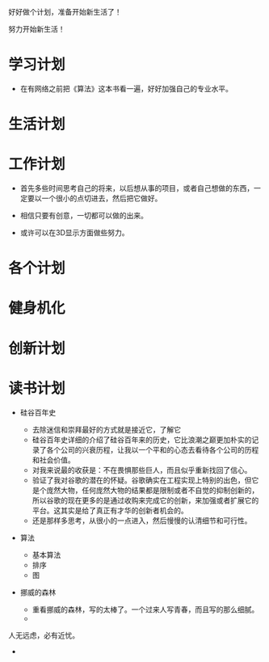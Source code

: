 
好好做个计划，准备开始新生活了！


努力开始新生活！

# 学习计划

- 在有网络之前把《算法》这本书看一遍，好好加强自己的专业水平。

# 生活计划


# 工作计划

- 首先多些时间思考自己的将来，以后想从事的项目，或者自己想做的东西，一定要以一个很小的点切进去，然后把它做好。

- 相信只要有创意，一切都可以做的出来。

- 或许可以在3D显示方面做些努力。

# 各个计划


# 健身机化


# 创新计划


# 读书计划

- 硅谷百年史
	+ 去除迷信和崇拜最好的方式就是接近它，了解它
	+ 硅谷百年史详细的介绍了硅谷百年来的历史，它比浪潮之巅更加朴实的记录了各个公司的兴衰历程，让我以一个平和的心态去看待各个公司的历程和社会价值。
	+ 对我来说最的收获是：不在畏惧那些巨人，而且似乎重新找回了信心。
	+ 验证了我对谷歌的潜在的怀疑。谷歌确实在工程实现上特别的出色，但它是个庞然大物，任何庞然大物的结果都是限制或者不自觉的抑制创新的，所以谷歌的现在更多的是通过收购来完成它的创新，来加强或者扩展它的平台。这其实是给了真正有才华的创新者机会的。
	+ 还是那样多思考，从很小的一点进入，然后慢慢的认清细节和可行性。

- 算法

	+ 基本算法
	+ 排序
	+ 图

- 挪威的森林
	+ 重看挪威的森林，写的太棒了。一个过来人写青春，而且写的那么细腻。
	+ 

人无远虑，必有近忧。

- 







